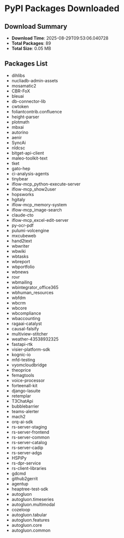 # PyPI Packages Downloaded

## Download Summary
- **Download Time**: 2025-08-29T09:53:06.040728
- **Total Packages**: 89
- **Total Size**: 0.05 MB

## Packages List
- dihlibs
- nucliadb-admin-assets
- mosamatic2
- CBR-FoX
- bleuai
- db-connector-lib
- cwtoken
- foliantcontrib.confluence
- height-parser
- plotmath
- mbxai
- autorino
- aenir
- SyncAi
- nldcsc
- bitget-api-client
- maleo-toolkit-text
- tket
- gato-hep
- ci-analysis-agents
- tinybear
- iflow-mcp_python-execute-server
- iflow-mcp_show2user
- hopsworks
- hgitaly
- iflow-mcp_memory-system
- iflow-mcp_image-search
- claude-cto
- iflow-mcp_excel-edit-server
- py-ocr-pdf
- pulumi-volcengine
- mxcubeweb
- hand2text
- wbwriter
- wbwiki
- wbtasks
- wbreport
- wbportfolio
- wbnews
- rovr
- wbmailing
- wbintegrator_office365
- wbhuman_resources
- wbfdm
- wbcrm
- wbcore
- wbcompliance
- wbaccounting
- ragaai-catalyst
- causal-falsify
- multiview-stitcher
- weather-43538932325
- fastapi-rtk
- visier-platform-sdk
- kognic-io
- mfd-testing
- vyomcloudbridge
- theoprice
- femagtools
- voice-processor
- forteenall-kit
- django-lasuite
- retemplar
- T3ChatApi
- bubblebarrier
- teams-alerter
- mach2
- orq-ai-sdk
- rs-server-staging
- rs-server-frontend
- rs-server-common
- rs-server-catalog
- rs-server-cadip
- rs-server-adgs
- HSPiPy
- rs-dpr-service
- rs-client-libraries
- gdcmd
- github2gerrit
- agentup
- heaptree-test-sdk
- autogluon
- autogluon.timeseries
- autogluon.multimodal
- cozeloop
- autogluon.tabular
- autogluon.features
- autogluon.core
- autogluon.common
